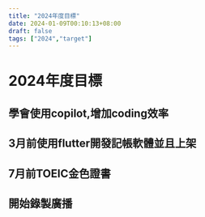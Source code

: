```yaml
---
title: "2024年度目標"
date: 2024-01-09T00:10:13+08:00
draft: false
tags: ["2024","target"]
---
```

# 2024年度目標

## 學會使用copilot,增加coding效率
## 3月前使用flutter開發記帳軟體並且上架
## 7月前TOEIC金色證書
## 開始錄製廣播

